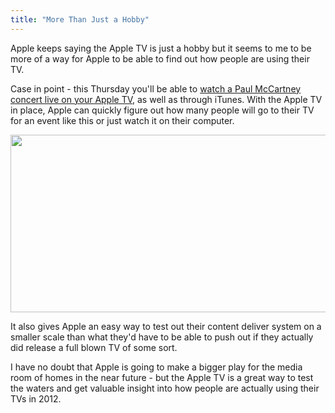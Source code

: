 ```yaml
---
title: "More Than Just a Hobby"
---
```

<p>Apple keeps saying the Apple TV is just a hobby but it seems to me to be more of a way for Apple to be able to find out how people are using their TV.</p>
<p>Case in point - this Thursday you'll be able to <a href="https://www.macrumors.com/2012/02/07/apple-to-stream-live-paul-mccartney-concert-to-itunes-and-apple-tv/">watch a Paul McCartney concert live on your Apple TV</a>, as well as through iTunes. With the Apple TV in place, Apple can quickly figure out how many people will go to their TV for an event like this or just watch it on their computer.</p>
<p><img src="https://chrisenns.com/wp-content/uploads/2012/02/Paul-McCartney-Live.png" alt="" title="Paul McCartney Live" width="570" height="284" class="aligncenter size-full wp-image-20065" /></p>
<p>It also gives Apple an easy way to test out their content deliver system on a smaller scale than what they'd have to be able to push out if they actually did release a full blown TV of some sort.</p>
<p>I have no doubt that Apple is going to make a bigger play for the media room of homes in the near future - but the Apple TV is a great way to test the waters and get valuable insight into how people are actually using their TVs in 2012.</p>
